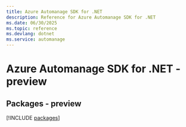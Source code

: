 ```yaml
---
title: Azure Automanage SDK for .NET
description: Reference for Azure Automanage SDK for .NET
ms.date: 06/30/2025
ms.topic: reference
ms.devlang: dotnet
ms.service: automanage
---
```

# Azure Automanage SDK for .NET - preview
## Packages - preview
[!INCLUDE [packages](automanage-index.md)]